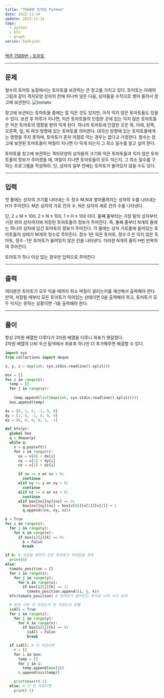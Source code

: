 ```yaml
---
title: "7569번 토마토 Python"
date: 2022-11-14
update: 2022-11-14
tags:
  - python
  - bfs
  - graph
series: baekjoon
---
```


[백준 7569번 - 토마토](https://www.acmicpc.net/problem/7569)

---
## 문제
철수의 토마토 농장에서는 토마토를 보관하는 큰 창고를 가지고 있다. 토마토는 아래의 그림과 같이 격자모양 상자의 칸에 하나씩 넣은 다음, 상자들을 수직으로 쌓아 올려서 창고에 보관한다.
![tomato](https://upload.acmicpc.net/c3f3343d-c291-40a9-9fe3-59f792a8cae9/-/preview/)  

창고에 보관되는 토마토들 중에는 잘 익은 것도 있지만, 아직 익지 않은 토마토들도 있을 수 있다. 보관 후 하루가 지나면, 익은 토마토들의 인접한 곳에 있는 익지 않은 토마토들은 익은 토마토의 영향을 받아 익게 된다. 하나의 토마토에 인접한 곳은 위, 아래, 왼쪽, 오른쪽, 앞, 뒤 여섯 방향에 있는 토마토를 의미한다. 대각선 방향에 있는 토마토들에게는 영향을 주지 못하며, 토마토가 혼자 저절로 익는 경우는 없다고 가정한다. 철수는 창고에 보관된 토마토들이 며칠이 지나면 다 익게 되는지 그 최소 일수를 알고 싶어 한다.

토마토를 창고에 보관하는 격자모양의 상자들의 크기와 익은 토마토들과 익지 않은 토마토들의 정보가 주어졌을 때, 며칠이 지나면 토마토들이 모두 익는지, 그 최소 일수를 구하는 프로그램을 작성하라. 단, 상자의 일부 칸에는 토마토가 들어있지 않을 수도 있다.

---
## 입력
첫 줄에는 상자의 크기를 나타내는 두 정수 M,N과 쌓아올려지는 상자의 수를 나타내는 H가 주어진다. M은 상자의 가로 칸의 수, N은 상자의 세로 칸의 수를 나타낸다. 
  
단, 2 ≤ M ≤ 100, 2 ≤ N ≤ 100, 1 ≤ H ≤ 100 이다. 둘째 줄부터는 가장 밑의 상자부터 가장 위의 상자까지에 저장된 토마토들의 정보가 주어진다. 즉, 둘째 줄부터 N개의 줄에는 하나의 상자에 담긴 토마토의 정보가 주어진다. 각 줄에는 상자 가로줄에 들어있는 토마토들의 상태가 M개의 정수로 주어진다. 정수 1은 익은 토마토, 정수 0 은 익지 않은 토마토, 정수 -1은 토마토가 들어있지 않은 칸을 나타낸다. 이러한 N개의 줄이 H번 반복하여 주어진다.

토마토가 하나 이상 있는 경우만 입력으로 주어진다

---
## 출력
여러분은 토마토가 모두 익을 때까지 최소 며칠이 걸리는지를 계산해서 출력해야 한다. 만약, 저장될 때부터 모든 토마토가 익어있는 상태이면 0을 출력해야 하고, 토마토가 모두 익지는 못하는 상황이면 -1을 출력해야 한다.

---
## 풀이
항상 2차원 배열만 다루다가 3차원 배열을 다루니 좌표가 헷갈렸다.  
2차원 배열의 너비 우선 탐색에서 좌표축 하나만 더 추가해주면 해결할 수 있다.

```python
import sys 
from collections import deque

x, y, z = map(int, sys.stdin.readline().split())

box = []
for i in range(z):
  temp = []
  for j in range(y):
    
    temp.append(list(map(int, sys.stdin.readline().split())))
  box.append(temp)

dx = [0, 1, 0, -1, 0, 0]
dy = [1, 0, -1, 0, 0, 0]
dz = [0, 0, 0, 0, 1, -1]

def bfs(p):
  global box
  q = deque(p)
  while q:
    v = q.popleft()
    for i in range(6):
      nx = v[0] + dx[i]
      ny = v[1] + dy[i]
      nz = v[2] + dz[i]

      if nx >= z or nx < 0:
        continue
      elif ny >= y or ny < 0:
        continue
      elif nz >= x or nz < 0:
        continue
      elif box[nx][ny][nz] == 0:
        box[nx][ny][nz] = box[v[0]][v[1]][v[2]] + 1
        q.append((nx, ny, nz))

b = True
for i in range(z):
  for j in range(y):
    for k in range(x):
      if box[i][j][k] == 0:
        b = False
        break

if b: # 저장될 때부터 모든 토마토가 익어있을 경우
  print(0)
else:
  tomato_position = []
  for i in range(z):
    for j in range(y):
      for k in range(x):
        if box[i][j][k] == 1:
          tomato_position.append((i, j, k))
  bfs(tomato_position) # 토마토가 들어있는 위치로 너비 우선 탐색

  # 탐색 이후 다 익었는지 안 익었는지 판별
  isAll = True 
  for i in range(z):
    for j in range(y):
      for k in range(x):
        if box[i][j][k] == 0:
          isAll = False
          break

  if isAll: # 다 익었다면
    r = []
    for i in box:
      temp = []
      for j in i:
        temp.append(max(j))
      r.append(max(temp))

    print(max(r)-1)
  else: # 다 안 익었다면
    print(-1)   
```